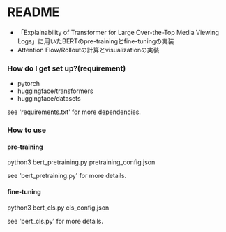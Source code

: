 # README #
* 「Explainability of Transformer for Large Over-the-Top Media Viewing Logs」に用いたBERTのpre-trainingとfine-tuningの実装
* Attention Flow/Rolloutの計算とvisualizationの実装

### How do I get set up?(requirement) ###
* pytorch
* huggingface/transformers
* huggingface/datasets

see 'requirements.txt' for more dependencies.

### How to use ###

#### pre-training
python3 bert_pretraining.py pretraining_config.json

see 'bert_pretraining.py' for more details.

#### fine-tuning
python3 bert_cls.py cls_config.json

see 'bert_cls.py' for more details.
